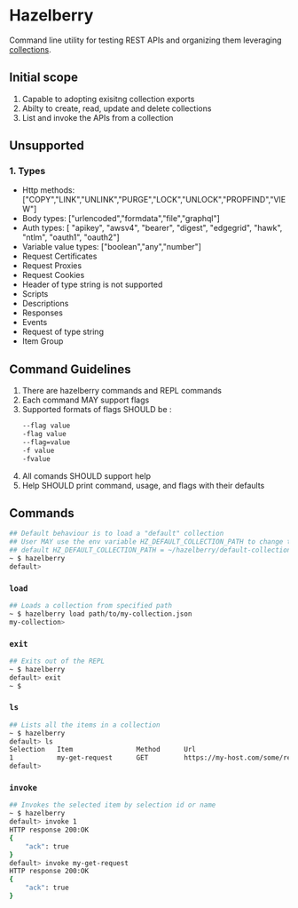 # Hazelberry

Command line utility for testing REST APIs and organizing them leveraging [collections](https://learning.postman.com/docs/collections/collections-overview/).

## Initial scope
1. Capable to adopting exisitng collection exports
2. Abilty to create, read, update and delete collections
3. List and invoke the APIs from a collection

## Unsupported 
### 1. Types
- Http methods: ["COPY","LINK","UNLINK","PURGE","LOCK","UNLOCK","PROPFIND","VIEW"]
- Body types: ["urlencoded","formdata","file","graphql"]
- Auth types: [ "apikey", "awsv4", "bearer", "digest", "edgegrid", "hawk", "ntlm", "oauth1", "oauth2"]
- Variable value types: ["boolean","any","number"]
- Request Certificates
- Request Proxies
- Request Cookies
- Header of type string is not supported
- Scripts
- Descriptions
- Responses
- Events
- Request of type string
- Item Group

## Command Guidelines
1. There are hazelberry commands and REPL commands
2. Each command MAY support flags
3. Supported formats of flags SHOULD be : 
    ```sh
    --flag value
    -flag value
    --flag=value
    -f value
    -fvalue
    ```
4. All comands SHOULD support help
5. Help SHOULD print command, usage, and flags with their defaults

## Commands

```sh
## Default behaviour is to load a "default" collection
## User MAY use the env variable HZ_DEFAULT_COLLECTION_PATH to change this default
## default HZ_DEFAULT_COLLECTION_PATH = ~/hazelberry/default-collection.json
~ $ hazelberry
default>
```

### `load`
```sh
## Loads a collection from specified path
~ $ hazelberry load path/to/my-collection.json
my-collection>
```

### `exit`
```sh
## Exits out of the REPL
~ $ hazelberry
default> exit
~ $
```

### `ls`
```sh
## Lists all the items in a collection
~ $ hazelberry
default> ls
Selection   Item                Method      Url
1           my-get-request      GET         https://my-host.com/some/resources/id
default>
```
### `invoke`
```sh
## Invokes the selected item by selection id or name
~ $ hazelberry
default> invoke 1
HTTP response 200:OK
{
    "ack": true
}
default> invoke my-get-request
HTTP response 200:OK
{
    "ack": true
}
```
